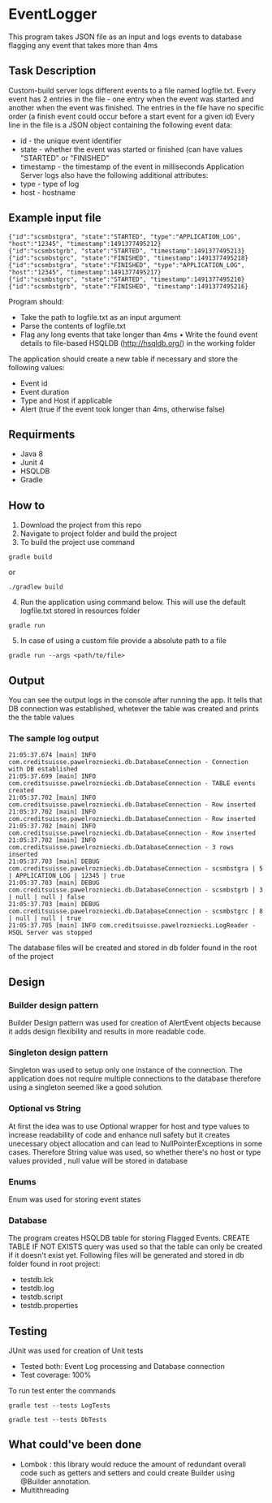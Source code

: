 # EventLogger
This program takes JSON file as an input and logs events to database flagging any event that takes more than 4ms 

## Task Description 
Custom-build server logs different events to a file named logfile.txt. Every event has 2 entries in the file - one
entry when the event was started and another when the event was finished. The entries in the file have no specific
order (a finish event could occur before a start event for a given id)
Every line in the file is a JSON object containing the following event data: 
* id - the unique event identifier
* state - whether the event was started or finished (can have values "STARTED" or "FINISHED"
* timestamp - the timestamp of the event in milliseconds
Application Server logs also have the following additional attributes:
* type - type of log
* host - hostname

## Example input file

```
{"id":"scsmbstgra", "state":"STARTED", "type":"APPLICATION_LOG", "host":"12345", "timestamp":1491377495212}
{"id":"scsmbstgrb", "state":"STARTED", "timestamp":1491377495213}
{"id":"scsmbstgrc", "state":"FINISHED", "timestamp":1491377495218}
{"id":"scsmbstgra", "state":"FINISHED", "type":"APPLICATION_LOG", "host":"12345", "timestamp":1491377495217}
{"id":"scsmbstgrc", "state":"STARTED", "timestamp":1491377495210}
{"id":"scsmbstgrb", "state":"FINISHED", "timestamp":1491377495216}
```

Program should:

* Take the path to logfile.txt as an input argument
* Parse the contents of logfile.txt
* Flag any long events that take longer than 4ms • Write the found event details to file-based HSQLDB (http://hsqldb.org/) in the working folder

The application should create a new table if necessary and store the following values:
*  Event id
* Event duration
* Type and Host if applicable
* Alert (true if the event took longer than 4ms, otherwise false)

## Requirments 
- Java 8
- Junit 4
- HSQLDB
- Gradle

## How to

1. Download the project from this repo
2. Navigate to project folder and build the project
3. To build the project use command
```
gradle build
```
or
```
./gradlew build
```
4. Run the application using command below. This will use the default logfile.txt stored in resources folder
```
gradle run
```

5. In case of using a custom file provide a absolute path to a file 
```
gradle run --args <path/to/file> 
```

## Output 

You can see the output logs in the console after running the app.  It tells that DB connection was established, whetever the table was created and  prints the the table values

### The sample log output

```
21:05:37.674 [main] INFO com.creditsuisse.pawelrozniecki.db.DatabaseConnection - Connection with DB established
21:05:37.699 [main] INFO com.creditsuisse.pawelrozniecki.db.DatabaseConnection - TABLE events created
21:05:37.702 [main] INFO com.creditsuisse.pawelrozniecki.db.DatabaseConnection - Row inserted
21:05:37.702 [main] INFO com.creditsuisse.pawelrozniecki.db.DatabaseConnection - Row inserted
21:05:37.702 [main] INFO com.creditsuisse.pawelrozniecki.db.DatabaseConnection - Row inserted
21:05:37.702 [main] INFO com.creditsuisse.pawelrozniecki.db.DatabaseConnection - 3 rows inserted
21:05:37.703 [main] DEBUG com.creditsuisse.pawelrozniecki.db.DatabaseConnection - scsmbstgra | 5 | APPLICATION_LOG | 12345 | true
21:05:37.703 [main] DEBUG com.creditsuisse.pawelrozniecki.db.DatabaseConnection - scsmbstgrb | 3 | null | null | false
21:05:37.703 [main] DEBUG com.creditsuisse.pawelrozniecki.db.DatabaseConnection - scsmbstgrc | 8 | null | null | true
21:05:37.705 [main] INFO com.creditsuisse.pawelrozniecki.LogReader - HSQL Server was stopped
```

The database files will be created and stored in db folder found in the root of the project



## Design

### Builder design pattern 
Builder Design pattern was used for creation of AlertEvent objects because it adds design flexibility and results in more readable code.

### Singleton design pattern
Singleton was used to setup only one instance of the connection. The application does not require multiple connections to the database therefore using a singleton seemed like a good solution. 

### Optional vs String 
At first the idea was to use Optional wrapper for host and type values to increase readability of code and enhance null safety but it creates unecessary object allocation and can lead to NullPointerExceptions in some cases. Therefore String value was used, so whether there's no host or type values provided , null value will be stored in database

### Enums
Enum was used for storing event states

### Database

The program creates HSQLDB table for storing Flagged Events. CREATE TABLE IF NOT EXISTS query was used so that the table can only be created if it doesn't exist yet. Following files will be generated and stored in db folder found in root project: 
- testdb.lck
- testdb.log
- testdb.script
- testdb.properties 


## Testing

JUnit was used for creation of Unit tests

- Tested both: Event Log processing and Database connection
- Test coverage: 100%

To run test enter the commands 
```
gradle test --tests LogTests
```
```
gradle test --tests DbTests
```

## What could've been done 

- Lombok : this library would reduce the amount of redundant overall code such as getters and setters and could create Builder using @Builder annotation. 
- Multithreading 
